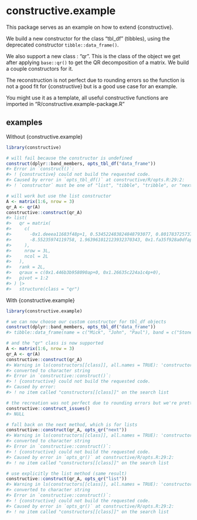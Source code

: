
<!-- README.md is generated from README.Rmd. Please edit that file -->

# constructive.example

This package serves as an example on how to extend {constructive}.

We build a new constructor for the class “tbl_df” (tibbles), using the
deprecated constructor `tibble::data_frame()`.

We also support a new class : “qr”. This is the class of the object we
get after applying `base::qr()` to get the QR decomposition of a matrix.
We build a couple constructors for it.

The reconstruction is not perfect due to rounding errors so the function
is not a good fit for {constructive} but is a good use case for an
example.

You might use it as a template, all useful constructive functions are
imported in “R/constructive.example-package.R”

## examples

Without {constructive.example}

``` r
library(constructive)

# will fail because the constructor is undefined
construct(dplyr::band_members, opts_tbl_df("data_frame"))
#> Error in `construct()`:
#> ! {constructive} could not build the requested code.
#> Caused by error in `opts_tbl_df()` at constructive/R/opts.R:29:2:
#> ! `constructor` must be one of "list", "tibble", "tribble", or "next", not "data_frame".

# will work but use the list constructor
A <- matrix(1:6, nrow = 3)
qr_A <- qr(A)
constructive::construct(qr_A)
#> list(
#>   qr = matrix(
#>     c(
#>       -0x1.deeea11683f48p+1, 0.534522483824848793077, 0.8017837257372731896155,
#>       -8.55235974119758, 1.963961012123932370343, 0x1.fa35f928a0dfap-1
#>     ),
#>     nrow = 3L,
#>     ncol = 2L
#>   ),
#>   rank = 2L,
#>   qraux = c(0x1.446b3b958090ap+0, 0x1.26635c224a1c4p+0),
#>   pivot = 1:2
#> ) |>
#>   structure(class = "qr")
```

With {constructive.example}

``` r
library(constructive.example)

# we can now choose our custom constructor for tbl_df objects
construct(dplyr::band_members, opts_tbl_df("data_frame"))
#> tibble::data_frame(name = c("Mick", "John", "Paul"), band = c("Stones", "Beatles", "Beatles"))

# and the "qr" class is now supported  
A <- matrix(1:6, nrow = 3)
qr_A <- qr(A)
constructive::construct(qr_A)
#> Warning in ls(constructors[[class]], all.names = TRUE): 'constructors[[class]]'
#> converted to character string
#> Error in `constructive::construct()`:
#> ! {constructive} could not build the requested code.
#> Caused by error:
#> ! no item called "constructors[[class]]" on the search list

# the recreation was not perfect due to rounding errors but we're pretty close
constructive::construct_issues()
#> NULL

# fall back on the next method, which is for lists
constructive::construct(qr_A, opts_qr("next"))
#> Warning in ls(constructors[[class]], all.names = TRUE): 'constructors[[class]]'
#> converted to character string
#> Error in `constructive::construct()`:
#> ! {constructive} could not build the requested code.
#> Caused by error in `opts_qr()` at constructive/R/opts.R:29:2:
#> ! no item called "constructors[[class]]" on the search list

# use explicitly the list method (same result)
constructive::construct(qr_A, opts_qr("list"))
#> Warning in ls(constructors[[class]], all.names = TRUE): 'constructors[[class]]'
#> converted to character string
#> Error in `constructive::construct()`:
#> ! {constructive} could not build the requested code.
#> Caused by error in `opts_qr()` at constructive/R/opts.R:29:2:
#> ! no item called "constructors[[class]]" on the search list
```
